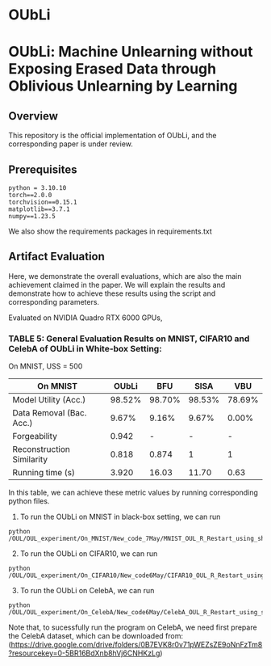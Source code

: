 # OUbLi

# OUbLi: Machine Unlearning without Exposing Erased Data through Oblivious Unlearning by Learning
## Overview
This repository is the official implementation of OUbLi, and the corresponding paper is under review.


## Prerequisites

```
python = 3.10.10
torch==2.0.0
torchvision==0.15.1
matplotlib==3.7.1
numpy==1.23.5
```

We also show the requirements packages in requirements.txt


## Artifact Evaluation

Here, we demonstrate the overall evaluations, which are also the main achievement claimed in the paper. We will explain the results and demonstrate how to achieve these results using the script and corresponding parameters.

Evaluated on NVIDIA Quadro RTX 6000 GPUs,

### TABLE 5: General Evaluation Results on MNIST, CIFAR10 and CelebA of OUbLi in White-box Setting:

On MNIST, USS = 500

| On MNIST                  | OUbLi         | BFU      |   SISA   |  VBU  |
| --------                  | --------    | -------- | -------- | -------- |  
| Model Utility (Acc.)      | 98.52%      | 98.70%   |  98.53%  | 78.69%   | 
| Data Removal (Bac. Acc.)  | 9.67%       | 9.16%    | 9.67%    | 0.00%    |  
| Forgeability              | 0.942       | -        | -        | -        | 
| Reconstruction Similarity | 0.818       | 0.874    | 1        | 1        |  
| Running time (s)          | 3.920       | 16.03    | 11.70    | 0.63     |  

In this table, we can achieve these metric values by running corresponding python files.

1. To run the OUbLi on MNIST in black-box setting, we can run
```
python /OUL/OUL_experiment/On_MNIST/New_code_7May/MNIST_OUL_R_Restart_using_shadow_model_backdoor.py
```

2. To run the OUbLi on CIFAR10, we can run
```
python /OUL/OUL_experiment/On_CIFAR10/New_code6May/CIFAR10_OUL_R_Restart_using_shadow_model.py
```

3. To run the OUbLi on CelebA, we can run
```
python /OUL/OUL_experiment/On_CelebA/New_code6May/CelebA_OUL_R_Restart_using_shadow_model.py
```

Note that, to sucessfully run the program on CelebA, we need first prepare the CelebA dataset, which can be downloaded from: 
(https://drive.google.com/drive/folders/0B7EVK8r0v71pWEZsZE9oNnFzTm8?resourcekey=0-5BR16BdXnb8hVj6CNHKzLg)
 




 